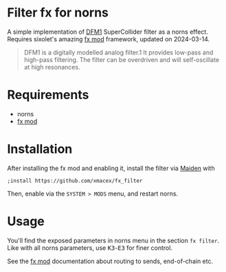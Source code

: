 # Filter fx for norns

A simple implementation of [DFM1](https://doc.sccode.org/Classes/DFM1.html) SuperCollider filter as a norns effect. Requires sixolet's amazing [fx mod](https://llllllll.co/t/fx-mod/62726) framework, updated on 2024-03-14.

> DFM1 is a digitally modelled analog filter.1 It provides low-pass and high-pass filtering. The filter can be overdriven and will self-oscillate at high resonances.

# Requirements

- norns
- [fx mod](https://llllllll.co/t/fx-mod/62726)

# Installation

After installing the fx mod and enabling it, install the filter via [Maiden](https://norns.local) with

```
;install https://github.com/xmacex/fx_filter
```

Then, enable via the `SYSTEM > MODS` menu, and restart norns.

# Usage

You'll find the exposed parameters in norns menu in the section `fx filter`. Like with all norns parameters, use <kbd>K3</kbd>-<kbd>E3</kbd> for finer control.

See the [fx mod](https://llllllll.co/t/fx-mod/62726) documentation about routing to sends, end-of-chain etc.
